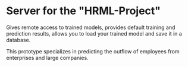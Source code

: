 # Server for the "HRML-Project" 

Gives remote access to trained models, provides default training and prediction results, allows you to load your trained model and save it in a database.

This prototype specializes in predicting the outflow of employees from enterprises and large companies.